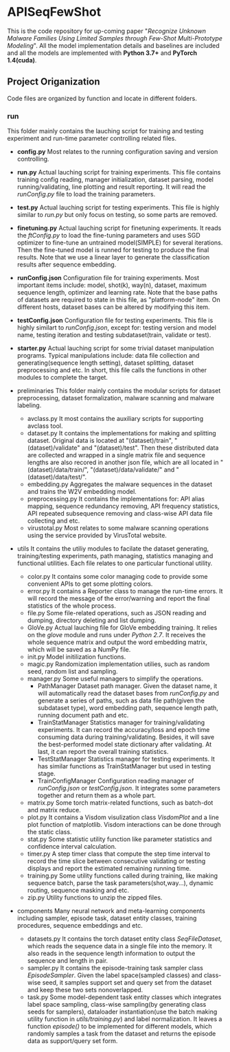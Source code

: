 # APISeqFewShot
This is the code repository for up-coming paper "*Recognize Unknown Malware Families Using Limited Samples through Few-Shot Multi-Prototype Modeling*". All the model implementation details and baselines are included and all the models are implemented with **Python 3.7+** and **PyTorch 1.4(cuda)**.

## Project Origanization
Code files are organized by function and locate in different folders.

### run
This folder mainly contains the lauching script for training and testing experiment and  run-time parameter controlling related files. 

- **config.py** 
    Most relates to the running configuration saving and version controlling.

- **run.py**
    Actual lauching script for training experiments. This file contains training config reading, manager initialization, dataset parsing, model running/validating, line plotting and result reporting. It will read the *runConfig.py* file to load the training parameters.

- **test.py**
    Actual lauching script for testing experiments. This file is highly similar to *run.py* but only focus on testing, so some parts are removed.

- **finetuning.py**
    Actual lauching script for finetuning experiments. It reads the *ftConfig.py* to load the fine-tuning parameters and uses SGD optimizer to fine-tune an untrained model(SIMPLE) for several iterations. Then the fine-tuned model is runned for testing to produce the final results. Note that we use a linear layer to generate the classification results after sequence embedding.

- **runConfig.json**
    Configuration file for training experiments. Most important items include: model, shot(k), way(n), dataset, maximum sequence length, optimizer and learning rate. Note that the base paths of datasets are required to state in this file, as "platform-node" item. On different hosts, dataset bases can be altered by modifying this item.

- **testConfig.json**
    Configuration file for testing experiments. This file is highly similart to *runConfig.json*, except for: testing version and model name, testing iteration and testing subdataset(train, validate or test).

- **starter.py**
    Actual lauching script for some trivial dataset manipulation programs. Typical manipulations include: data file collection and generating(sequence length setting), dataset splitting, dataset preprocessing and etc. In short, this file calls the functions in other modules to complete the target.

- preliminaries
This folder mainly contains the modular scripts for dataset preprocessing, dataset formalization, malware scanning and malware labeling. 
    - avclass.py
    It most contains the auxiliary scripts for supporting avclass tool.
    - dataset.py
    It contains the implementations for making and splitting dataset. Original data is located at "(dataset)/train", "(dataset)/validate" and "(dataset)/test". Then these distributed data are collected and wrapped in a single matrix file and sequence lengths are also recored in another json file, which are all located in "(dataset)/data/train/", "(dataset)/data/validate/" and "(dataset)/data/test/".
    - embedding.py
    Aggregates the malware sequences in the dataset and trains the W2V embedding model.
    - preprocessing.py
    It contains the implementations for: API alias mapping, sequence redundancy removing, API frequency statistics, API repeated subsequence removing and class-wise API data file collecting and etc.
    - virustotal.py
    Most relates to some malware scanning operations using the service provided by VirusTotal website.

- utils
It contains the utiliy modules to facilate the dataset generating, training/testing experiments, path managing, statistics managing and functional utilities. Each file relates to one particular functional utility.
    - color.py
    It contains some color managing code to provide some convenient APIs to get some plotting colors.
    - error.py
    It contains a Reporter class to manage the run-time errors. It will record the message of the error/warning and report the final statistics of the whole process.
    - file.py
    Some file-related operations, such as JSON reading and dumping, directory deleting and list dumping.
    - GloVe.py
    Actual lauching file for GloVe embedding training. It relies on the *glove* module and runs under *Python 2.7*. It receives the whole sequence matrix and output the word embedding matrix, which will be saved as a NumPy file. 
    - init.py
    Model initilization functions.
    - magic.py
    Randomization implementation utilies, such as random seed, random list and  sampling.
    - manager.py
    Some useful managers to simplify the operations.
      - PathManager
      Dataset path manager. Given the dataset name, it will automatically read the dataset bases from *runConfig.py* and generate a series of paths, such as data file path(given the subdataset type), word embedding path, sequence length path, running document path and etc.
      - TrainStatManager
      Statistics manager for training/validating experiments. It can record the accuracy/loss and epoch time consuming data during training/validating. Besides, it will save the best-performed model state dictionary after validating. At last, it can report the overall training statistics.
      - TestStatManager
      Statistics manager for testing experiments. It has similar functions as TrainStatManager but used in testing stage.
      - TrainConfigManager
      Configuration reading manager of *runConfig.json* or *testConfig.json*. It integrates some parameters together and return them as a whole part.
    - matrix.py
    Some torch matrix-related functions, such as batch-dot and matrix reduce.
    - plot.py
    It contains a Visdom visulization class *VisdomPlot* and a line plot function of  matplotlib. Visdom interactions can be done through the static class.
    - stat.py
    Some statistic utility function like parameter statistics and confidence interval calculation.
    - timer.py
    A step timer class that compute the step time interval to record the time slice between consecutive validating or testing displays and report the estimated remaining running time.
    - training.py
    Some utility functions called during training, like making sequence batch, parse the task parameters(shot,way...), dynamic routing, sequence masking and etc.
    - zip.py
    Utility functions to unzip the zipped files.

- components
Many neural network and meta-learning components including sampler, episode task, dataset entity classes, training procedures, sequence embeddings and etc. 
    - datasets.py
    It contains the torch dataset entity class *SeqFileDataset*, which reads the sequence data in a single file into the memory. It also reads in the sequence length information to output the sequence and length in pair.
    - sampler.py
    It contains the episode-training task sampler class *EpisodeSampler*. Given the label space(sampled classes) and class-wise seed, it samples support set and query set from the dataset and keep these two sets nonoverlapped.
    - task.py
    Some model-dependent task entity classes which integrates label space sampling, class-wise sampling(by generating class seeds for samplers), dataloader instantiation(use the batch making utility function in *utils/training.py*) and label normalization. It leaves a function *episode()* to be implemented for different models, which randomly samples a task from the dataset and returns the episode data as support/query set form. 
